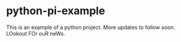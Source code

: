 # python-pi-example
This is an example of a python project. More updates to follow soon. 
LOokout FOr ouR neWs. 